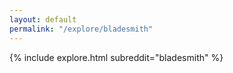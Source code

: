 ```yaml
---
layout: default
permalink: "/explore/bladesmith"
---
```


{% include explore.html subreddit="bladesmith" %}
